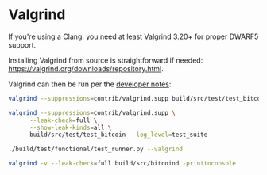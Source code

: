 # Valgrind

If you're using a Clang, you need at least Valgrind 3.20+ for proper DWARF5 support.

Installing Valgrind from source is straightforward if needed: https://valgrind.org/downloads/repository.html.

Valgrind can then be run per the [developer notes](https://github.com/bitcoin/bitcoin/blob/master/doc/developer-notes.md#valgrind-suppressions-file):
```bash
valgrind --suppressions=contrib/valgrind.supp build/src/test/test_bitcoin

valgrind --suppressions=contrib/valgrind.supp \
      --leak-check=full \
      --show-leak-kinds=all \
      build/src/test/test_bitcoin --log_level=test_suite

./build/test/functional/test_runner.py --valgrind

valgrind -v --leak-check=full build/src/bitcoind -printtoconsole
```
